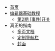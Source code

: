 * [首页](docs/)
* [编辑器基础教程](zh-cn/guide)
  * [第2期 [事件]开关](zh-cn/quickstart.md)
* 真正的指南
  * [多页文档](zh-cn/more-pages.md)
  * [定制导航栏](zh-cn/custom-navbar.md)
  * [封面](zh-cn/cover.md)

